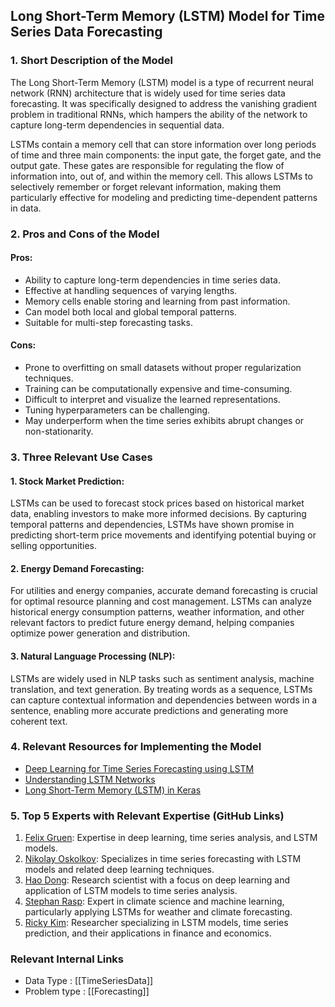 ## Long Short-Term Memory (LSTM) Model for Time Series Data Forecasting

### 1. Short Description of the Model
The Long Short-Term Memory (LSTM) model is a type of recurrent neural network (RNN) architecture that is widely used for time series data forecasting. It was specifically designed to address the vanishing gradient problem in traditional RNNs, which hampers the ability of the network to capture long-term dependencies in sequential data. 

LSTMs contain a memory cell that can store information over long periods of time and three main components: the input gate, the forget gate, and the output gate. These gates are responsible for regulating the flow of information into, out of, and within the memory cell. This allows LSTMs to selectively remember or forget relevant information, making them particularly effective for modeling and predicting time-dependent patterns in data.

### 2. Pros and Cons of the Model

#### Pros:
- Ability to capture long-term dependencies in time series data.
- Effective at handling sequences of varying lengths.
- Memory cells enable storing and learning from past information.
- Can model both local and global temporal patterns.
- Suitable for multi-step forecasting tasks.

#### Cons:
- Prone to overfitting on small datasets without proper regularization techniques.
- Training can be computationally expensive and time-consuming.
- Difficult to interpret and visualize the learned representations.
- Tuning hyperparameters can be challenging.
- May underperform when the time series exhibits abrupt changes or non-stationarity.

### 3. Three Relevant Use Cases

#### 1. Stock Market Prediction:
LSTMs can be used to forecast stock prices based on historical market data, enabling investors to make more informed decisions. By capturing temporal patterns and dependencies, LSTMs have shown promise in predicting short-term price movements and identifying potential buying or selling opportunities.

#### 2. Energy Demand Forecasting:
For utilities and energy companies, accurate demand forecasting is crucial for optimal resource planning and cost management. LSTMs can analyze historical energy consumption patterns, weather information, and other relevant factors to predict future energy demand, helping companies optimize power generation and distribution.

#### 3. Natural Language Processing (NLP):
LSTMs are widely used in NLP tasks such as sentiment analysis, machine translation, and text generation. By treating words as a sequence, LSTMs can capture contextual information and dependencies between words in a sentence, enabling more accurate predictions and generating more coherent text.

### 4. Relevant Resources for Implementing the Model

- [Deep Learning for Time Series Forecasting using LSTM](https://machinelearningmastery.com/deep-learning-for-time-series-forecasting/)
- [Understanding LSTM Networks](https://colah.github.io/posts/2015-08-Understanding-LSTMs/)
- [Long Short-Term Memory (LSTM) in Keras](https://keras.io/api/layers/recurrent_layers/lstm/)

### 5. Top 5 Experts with Relevant Expertise (GitHub Links)

1. [Felix Gruen](https://github.com/FelixGruen): Expertise in deep learning, time series analysis, and LSTM models.
2. [Nikolay Oskolkov](https://github.com/NikolayOskolkov): Specializes in time series forecasting with LSTM models and related deep learning techniques.
3. [Hao Dong](https://github.com/hardmaru): Research scientist with a focus on deep learning and application of LSTM models to time series analysis.
4. [Stephan Rasp](https://github.com/raspstephan): Expert in climate science and machine learning, particularly applying LSTMs for weather and climate forecasting.
5. [Ricky Kim](https://github.com/dhrim): Researcher specializing in LSTM models, time series prediction, and their applications in finance and economics.


 ### Relevant Internal Links
- Data Type : [[TimeSeriesData]]
- Problem type : [[Forecasting]]
